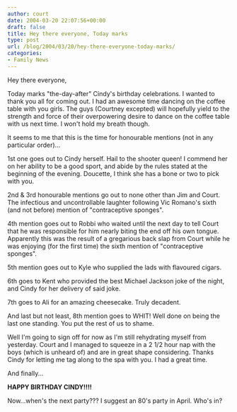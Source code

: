 ```yaml
---
author: court
date: 2004-03-20 22:07:56+00:00
draft: false
title: Hey there everyone, Today marks
type: post
url: /blog/2004/03/20/hey-there-everyone-today-marks/
categories:
- Family News
---
```


Hey there everyone,

Today marks "the-day-after" Cindy's birthday celebrations.  I wanted to thank you all for coming out. I had an awesome time dancing on the coffee table with you girls.  The guys (Courtney excepted) will hopefully yield to the strength and force of their overpowering desire to dance on the coffee table with us next time.  I won't hold my breath though.

It seems to me that this is the time for honourable mentions (not in any particular order)...

1st one goes out to Cindy herself.  Hail to the shooter queen!  I commend her on her ability to be a good sport, and abide by the rules stated at the beginning of the evening.  Doucette, I think she has a bone or two to pick with you.

2nd & 3rd honourable mentions go out to none other than Jim and Court.  The infectious and uncontrollable laughter following Vic Romano's sixth (and not before) mention of "contraceptive sponges".

4th mention goes out to Robbi who waited until the next day to tell Court that he was responsible for him nearly biting the end off his own tongue.  Apparently this was the result of a gregarious back slap from Court while he was enjoying (for the first time) the sixth mention of "contraceptive sponges".

5th mention goes out to Kyle who supplied the lads with flavoured cigars.

6th goes to Kent who provided the best Michael Jackson joke of the night, and Cindy for her delivery of said joke.

7th goes to Ali for an amazing cheesecake.  Truly decadent.

And last but not least, 8th mention goes to WHIT!  Well done on being the last one standing.  You put the rest of us to shame.

Well I'm going to sign off for now as I'm still rehydrating myself from yesterday.  Court and I managed to squeeze in a 2 1/2 hour nap with the boys (which is unheard of) and are in great shape considering.  Thanks Cindy for letting me tag along to the spa with you. I had a great time.

And finally...

__**HAPPY BIRTHDAY CINDY!!!!**__

Now...when's the next party???  I suggest an 80's party in April.  Who's in?
